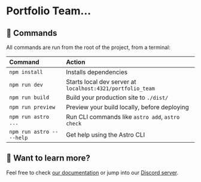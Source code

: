 # Portfolio Team...

## 🧞 Commands

All commands are run from the root of the project, from a terminal:

| Command                   | Action                                                         |
| :------------------------ | :------------------------------------------------------------- |
| `npm install`             | Installs dependencies                                          |
| `npm run dev`             | Starts local dev server at `localhost:4321/portfolio_team`     |
| `npm run build`           | Build your production site to `./dist/`                        |
| `npm run preview`         | Preview your build locally, before deploying                   |
| `npm run astro ...`       | Run CLI commands like `astro add`, `astro check`               |
| `npm run astro -- --help` | Get help using the Astro CLI                                   |

## 👀 Want to learn more?

Feel free to check [our documentation](https://docs.astro.build) or jump into our [Discord server](https://astro.build/chat).
